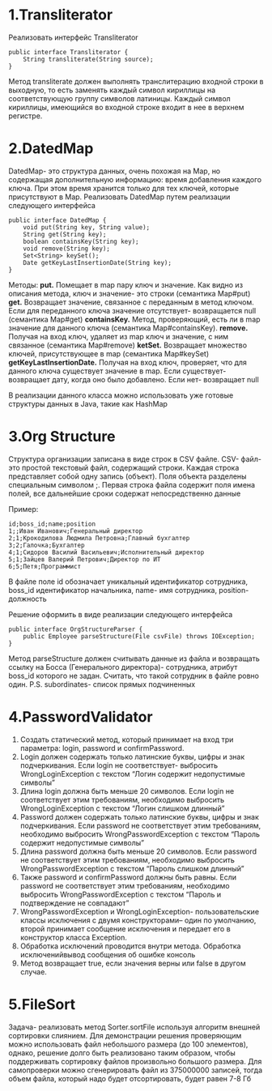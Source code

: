 # 1.Transliterator
Реализовать интерфейс Transliterator
``` 
public interface Transliterator { 
	String transliterate(String source); 
} 
```
Метод transliterate должен выполнять транслитерацию входной строки в выходную, то есть заменять каждый символ кириллицы 
на соответствующую группу символов латиницы. Каждый символ кириллицы, имеющийся во входной строке входит в нее в верхнем регистре.


# 2.DatedMap
DatedMap- это структура данных, очень похожая на Map, но содержащая дополнительную информацию:
время добавления каждого ключа. При этом время хранится только для тех ключей, которые присутствуют в Map.
Реализовать DatedMap путем реализации следующего интерфейса

```
public interface DatedMap { 
    void put(String key, String value); 
    String get(String key); 
    boolean containsKey(String key); 
    void remove(String key); 
    Set<String> keySet(); 
    Date getKeyLastInsertionDate(String key); 
} 
```

Методы:
**put.** Помещает в map пару ключ и значение. Как видно из описания метода, ключ и значение- это строки (семантика Map#put)
**get.** Возвращает значение, связанное с переданным в метод ключом. Если для переданного ключа значение отсутствует- возвращается null (семантика Map#get)
**containsKey.** Метод, проверяющий, есть ли в map значение для данного ключа (семантика Map#containsKey).
**remove.** Получая на вход ключ, удаляет из map ключ и значение, с ним связанное (семантика Map#remove)
**ketSet.** Возвращает множество ключей, присутствующее в map (семантика Map#keySet)
**getKeyLastInsertionDate.** Получая на вход ключ, проверяет, что для данного ключа существует значение в map. Если существует- возвращает дату, когда оно было добавлено. Если нет- возвращает null

В реализации данного класса можно использовать уже готовые структуры данных в Java, такие как HashMap

# 3.Org Structure
Структура организации записана в виде строк в CSV файле. CSV- файл- это простой текстовый файл, содержащий строки. 
Каждая строка представляет собой одну запись (объект). Поля объекта разделены специальным символом ;. 
Первая строка файла содержит поля имена полей, все дальнейшие сроки содержат непосредственно данные

Пример:
``` 
id;boss_id;name;position 
1;;Иван Иванович;Генеральный директор 
2;1;Крокодилова Людмила Петровна;Главный бухгалтер 
3;2;Галочка;Бухгалтер 
4;1;Сидоров Василий Васильевич;Исполнительный директор 
5;1;Зайцев Валерий Петрович;Директор по ИТ 
6;5;Петя;Программист 
```
В файле поле id обозначает уникальный идентификатор сотрудника, boss_id идентификатор начальника, 
name- имя сотрудника, position- должность

Решение оформить в виде реализации следующего интерфейса
```
public interface OrgStructureParser { 
	public Employee parseStructure(File csvFile) throws IOException; 
} 
```
Метод parseStructure должен считывать данные из файла и возвращать ссылку на Босса (Генерального директора)- сотрудника, 
атрибут boss_id которого не задан. Cчитать, что такой сотрудник в файле ровно один. P.S. subordinates- список прямых подчиненных

# 4.PasswordValidator
1. Создать статический метод, который принимает на вход три параметра: login, password и confirmPassword.
2. Login должен содержать только латинские буквы, цифры и знак подчеркивания. Если login не соответствует- выбросить WrongLoginException с текстом “Логин содержит недопустимые символы”
3. Длина login должна быть меньше 20 символов. Если login не соответствует этим требованиям, необходимо выбросить WrongLoginException с текстом “Логин слишком длинный”
4. Password должен содержать только латинские буквы, цифры и знак подчеркивания. Если password не соответствует этим требованиям, необходимо выбросить WrongPasswordException с текстом “Пароль содержит недопустимые символы”
5. Длина password должна быть меньше 20 символов. Если password не соответствует этим требованиям, необходимо выбросить WrongPasswordException с текстом “Пароль слишком длинный”
6. Также password и confirmPassword должны быть равны. Если password не соответствует этим требованиям, необходимо выбросить WrongPasswordException с текстом “Пароль и подтверждение не совпадают”
7. WrongPasswordException и WrongLoginException- пользовательские классы исключения с двумя конструкторами– один по умолчанию, второй принимает сообщение исключения и передает его в конструктор класса Exception.
8. Обработка исключений проводится внутри метода. Обработка исключенийвывод сообщения об ошибке консоль
9. Метод возвращает true, если значения верны или false в другом случае.

# 5.FileSort
Задача- реализовать метод Sorter.sortFile используя алгоритм внешней сортировки слиянием. Для демонстрации решения 
проверяющим можно использовать файл небольшого размера (до 100 элементов), однако, решение долго быть реализовано таким образом, 
чтобы поддерживать сортировку файлов произвольно большого размера. Для самопроверки можно сгенерировать файл из 375000000 записей, 
тогда объем файла, который надо будет отсортировать, будет равен 7-8 Гб